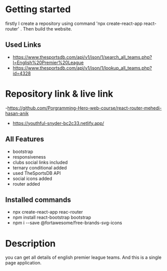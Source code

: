 # Getting started
firstly I create a repository using command 'npx create-react-app react-router' . 
Then build the website.


## Used  Links
- https://www.thesportsdb.com/api/v1/json/1/search_all_teams.php?l=English%20Premier%20League
- https://www.thesportsdb.com/api/v1/json/1/lookup_all_teams.php?id=4328

# Repository link & live link
-https://github.com/Porgramming-Hero-web-course/react-router-mehedi-hasan-anik
- https://youthful-snyder-bc2c33.netlify.app/
## All Features 
- bootstrap 
- responsiveness
- clubs social links included
- ternary conditional added
- used TheSportsDB API
- social icons added
- router added

## Installed commands
- npx create-react-app reac-router
- npm install react-bootstrap bootstrap
- npm i --save @fortawesome/free-brands-svg-icons
# Description

you can get all details of english premier league teams. And this is a single page application.





